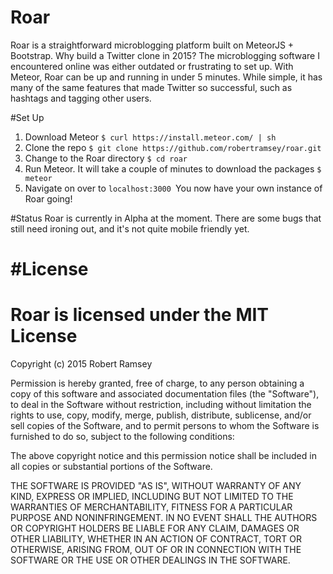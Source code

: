 # Roar
Roar is a straightforward microblogging platform built on MeteorJS + Bootstrap. Why build a Twitter clone in 2015? The microblogging software I encountered online was either outdated or frustrating to set up. With Meteor, Roar can be up and running in under 5 minutes. While simple, it has many of the same features that made Twitter so successful, such as hashtags and tagging other users.

#Set Up
  1. Download Meteor ```$ curl https://install.meteor.com/ | sh ```
  2. Clone the repo ```$ git clone https://github.com/robertramsey/roar.git ```
  3. Change to the Roar directory ```$ cd roar ```
  4. Run Meteor. It will take a couple of minutes to download the packages ```$ meteor ```
  5. Navigate on over to ```localhost:3000 ```You now have your own instance of Roar going!

#Status
Roar is currently in Alpha at the moment. There are some bugs that still need ironing out, and it's not quite mobile friendly yet. 

#License
========================================
Roar is licensed under the MIT License
========================================

Copyright (c) 2015 Robert Ramsey

Permission is hereby granted, free of charge, to any person obtaining a copy of this software and associated documentation files (the "Software"), to deal in the Software without restriction, including without limitation the rights to use, copy, modify, merge, publish, distribute, sublicense, and/or sell copies of the Software, and to permit persons to whom the Software is furnished to do so, subject to the following conditions:

The above copyright notice and this permission notice shall be included in all copies or substantial portions of the Software.

THE SOFTWARE IS PROVIDED "AS IS", WITHOUT WARRANTY OF ANY KIND, EXPRESS OR IMPLIED, INCLUDING BUT NOT LIMITED TO THE WARRANTIES OF MERCHANTABILITY, FITNESS FOR A PARTICULAR PURPOSE AND NONINFRINGEMENT. IN NO EVENT SHALL THE AUTHORS OR COPYRIGHT HOLDERS BE LIABLE FOR ANY CLAIM, DAMAGES OR OTHER LIABILITY, WHETHER IN AN ACTION OF CONTRACT, TORT OR OTHERWISE, ARISING FROM, OUT OF OR IN CONNECTION WITH THE SOFTWARE OR THE USE OR OTHER DEALINGS IN THE SOFTWARE.
  

